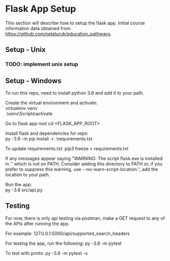 # Flask App Setup

This section will describe how to setup the flask app.
Initial course information data obtained from https://github.com/nelaturuk/education_pathways.

## Setup - Unix
### TODO: implement unix setup

## Setup - Windows
To run this repo, need to install python 3.8 and add it to your path.  

Create the virtual environment and activate:   
virtualenv venv  
.\venv\Scripts\activate  

Go to flask app root
cd <FLASK_APP_ROOT>  

Install flask and dependencies for repo:  
py -3.8 -m pip install -r .\requirements.txt  

To update requirements.txt:
pip3 freeze > requirements.txt 

If any messages appear saying "WARNING: The script flask.exe is installed in '<location>' which is not on PATH.
  Consider adding this directory to PATH or, if you prefer to suppress this warning, use --no-warn-script-location.", add the location to your path.  

Run the app:  
py -3.8 src/api.py

## Testing

For now, there is only api testing via postman, make a GET request to any of the APIs after running the app.

For example:
127.0.0.1:5000/api/supported_search_headers

For testing the app, run the following:
py -3.8 -m pytest

To test with prints:
py -3.8 -m  pytest -s
